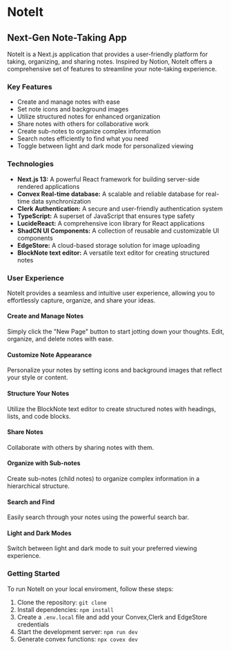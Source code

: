 <!DOCTYPE html>
<html lang="en">
<head>
  <meta charset="UTF-8">
  <meta name="viewport" content="width=device-width, initial-scale=1.0">
</head>
<body>
  <div class="container">
    <h1>NoteIt</h1>
    <h2>Next-Gen Note-Taking App</h2>
    <p>NoteIt is a Next.js application that provides a user-friendly platform for taking, organizing, and sharing notes. Inspired by Notion, NoteIt offers a comprehensive set of features to streamline your note-taking experience.</p>
    <h3>Key Features</h3>
    <ul>
      <li>Create and manage notes with ease</li>
      <li>Set note icons and background images</li>
      <li>Utilize structured notes for enhanced organization</li>
      <li>Share notes with others for collaborative work</li>
      <li>Create sub-notes to organize complex information</li>
      <li>Search notes efficiently to find what you need</li>
      <li>Toggle between light and dark mode for personalized viewing</li>
    </ul>
    <h3>Technologies</h3>
    <ul>
      <li><b>Next.js 13:</b> A powerful React framework for building server-side rendered applications</li>
      <li><b>Convex Real-time database:</b> A scalable and reliable database for real-time data synchronization</li>
      <li><b>Clerk Authentication:</b> A secure and user-friendly authentication system</li>
      <li><b>TypeScript:</b> A superset of JavaScript that ensures type safety</li>
      <li><b>LucideReact:</b> A comprehensive icon library for React applications</li>
      <li><b>ShadCN UI Components:</b> A collection of reusable and customizable UI components</li>
      <li><b>EdgeStore:</b> A cloud-based storage solution for image uploading</li>
      <li><b>BlockNote text editor:</b> A versatile text editor for creating structured notes</li>
    </ul>
    <h3>User Experience</h3>
    <p>NoteIt provides a seamless and intuitive user experience, allowing you to effortlessly capture, organize, and share your ideas.</p>
    <h4>Create and Manage Notes</h4>
    <p>Simply click the "New Page" button to start jotting down your thoughts. Edit, organize, and delete notes with ease.</p>
    <h4>Customize Note Appearance</h4>
    <p>Personalize your notes by setting icons and background images that reflect your style or content.</p>
    <h4>Structure Your Notes</h4>
    <p>Utilize the BlockNote text editor to create structured notes with headings, lists, and code blocks.</p>
    <h4>Share Notes</h4>
    <p>Collaborate with others by sharing notes with them.</p>
    <h4>Organize with Sub-notes</h4>
    <p>Create sub-notes (child notes) to organize complex information in a hierarchical structure.</p>
    <h4>Search and Find</h4>
    <p>Easily search through your notes using the powerful search bar.</p>
    <h4>Light and Dark Modes</h4>
    <p>Switch between light and dark mode to suit your preferred viewing experience.</p>
    <h3>Getting Started</h3>
    <p>To run NoteIt on your local enviroment, follow these steps:</p>
    <ol>
      <li>Clone the repository: <code>git clone <repository_url></code></li>
      <li>Install dependencies: <code>npm install</code></li>
      <li>Create a <code>.env.local</code> file and add your Convex,Clerk and EdgeStore credentials</li>
      <li>Start the development server: <code>npm run dev</code></li>
      <li>Generate convex functions: <code>npx covex dev</code></li>
      </ol>
  </div>
</body>
</html>
